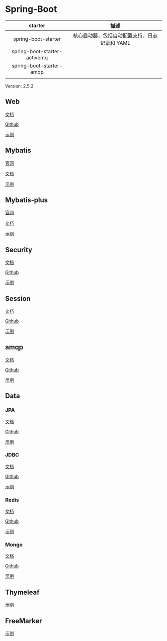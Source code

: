 # Spring-Boot

|starter|描述|
|:---:|:---:|
|spring-boot-starter|核心启动器，包括自动配置支持、日志记录和 YAML|
|spring-boot-starter-activemq||
|spring-boot-starter-amqp||
|||

Version: 2.5.2

## Web

[文档]()

[Github]()

[示例](./mybatis-plus)

## Mybatis

[官网]()

[文档]()

[示例](./mybatis)

## Mybatis-plus

[官网]()

[文档]()

[示例](./mybatis-plus)

## Security

[文档]()

[Github]()

[示例](./mybatis-plus)

## Session

[文档]()

[Github]()

[示例](./mybatis-plus)

## amqp

[文档]()

[Github]()

[示例](./amqp)

## Data

### JPA

[文档]()

[Github]()

[示例](./data/jpa)

### JDBC

[文档]()

[Github]()

[示例](./data/jdbc)

### Redis

[文档]()

[Github]()

[示例](./data/redis)

### Mongo

[文档]()

[Github]()

[示例](./data/mongo)

## Thymeleaf

[示例](./thymeleaf)

## FreeMarker

[示例](./freemarker)
